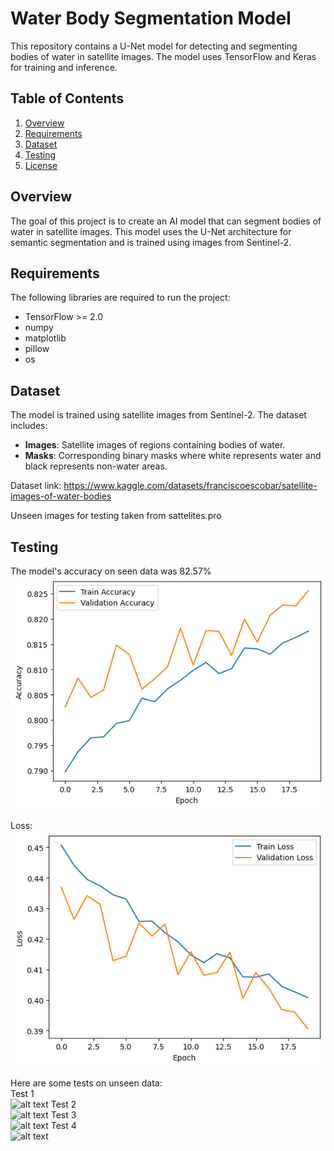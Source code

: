# Water Body Segmentation Model

This repository contains a U-Net model for detecting and segmenting bodies of water in satellite images. The model uses TensorFlow and Keras for training and inference.

## Table of Contents

1. [Overview](#overview)
2. [Requirements](#requirements)
3. [Dataset](#dataset)
4. [Testing](#testing)
5. [License](#license)

## Overview

The goal of this project is to create an AI model that can segment bodies of water in satellite images. This model uses the U-Net architecture for semantic segmentation and is trained using images from Sentinel-2.

## Requirements

The following libraries are required to run the project:

- TensorFlow >= 2.0
- numpy
- matplotlib
- pillow
- os

## Dataset

The model is trained using satellite images from Sentinel-2. The dataset includes:
- **Images**: Satellite images of regions containing bodies of water.
- **Masks**: Corresponding binary masks where white represents water and black represents non-water areas.

Dataset link: https://www.kaggle.com/datasets/franciscoescobar/satellite-images-of-water-bodies

Unseen images for testing taken from sattelites.pro

## Testing

The model's accuracy on seen data was 82.57%\
![alt text](https://github.com/MSan35/BodyOfWaterSegmentation/blob/main/train_accuracy.png)

Loss:\
![alt text](https://github.com/MSan35/BodyOfWaterSegmentation/blob/main/train_loss.png)

Here are some tests on unseen data:\
Test 1\
![alt text]()
Test 2\
![alt text]()
Test 3\
![alt text]()
Test 4\
![alt text]()



